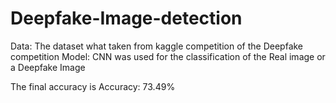# Deepfake-Image-detection


Data: The dataset what taken from kaggle competition of the Deepfake competition
Model: CNN was used for the classification of the Real image or a Deepfake Image

The final accuracy is Accuracy: 73.49%

